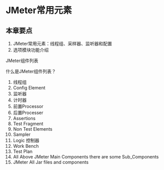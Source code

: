 # JMeter常用元素
## 本章要点
1. JMeter常用元素：线程组、采样器、监听器和配置
1. 选项模块功能介绍



JMeter组件列表

什么是JMeter组件列表？
1. 线程组
2. Config Element
3. 监听器
4. 计时器
5. 前置Processor
6. 后置Processer
7. Assertions
8. Test Fragment
9. Non Test Elements
10. Sampler
11. Logic 控制器
12. Work Bench
13. Test Plan
14. All Above JMeter Main Components there are some Sub_Components
15. JMeter All Jar files and components

